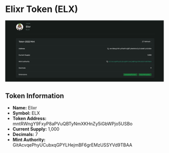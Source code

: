 # Elixr Token (ELX)

![Elixr Token](https://raw.githubusercontent.com/DeepanshuMishraa/TurbinePB_Q425_DeepanshuMishraa/refs/heads/main/token-mint/token.png)

## Token Information

- **Name:** Elixr
- **Symbol:** ELX
- **Token Address:** mntRWngY9FxyP8aPVuQBTyNmXKHnZy5iGbWPjo5USBo
- **Current Supply:** 1,000
- **Decimals:** 7
- **Mint Authority:** GitAcvqePhyUCubxqGPYLHejmBF6grEMzUSSYVd9TBAA

